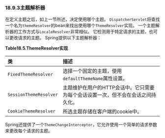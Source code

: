 ### 18.9.3主题解析器

在定义主题之后，如上一节所述，决定使用哪个主题。 `DispatcherServlet`将查找一个名为`themeResolver`的bean来找出使用哪个`ThemeResolver`实现。 一个主题解析器的工作方式与`LocaleResolver`非常相似。 它检测用于特定请求的主题，也可以更改请求的主题。 Spring提供以下主题解析器：

**Table18.5.ThemeResolver实现**

| 类 | 描述 |
| :--- | :--- |
| `FixedThemeResolver` | 选择一个固定的主题，使用`defaultThemeName`属性设置。 |
| `SessionThemeResolver` | 主题维护在用户的HTTP会话中。它只需要为每个会话设置一次，但不会在会话之间持久化。 |
| `CookieThemeResolver` | 所选主题存储在客户端的cookie中。 |

Spring还提供了一个`ThemeChangeInterceptor`，它允许使用一个简单的请求参数来更改每个请求的主题。


